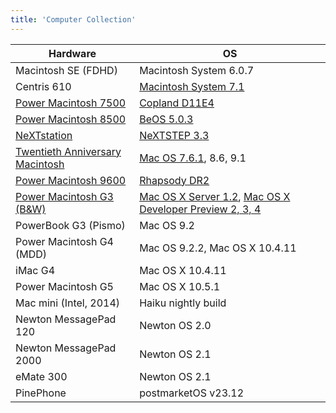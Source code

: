 ```yaml
---
title: 'Computer Collection'
---
```


| Hardware                                            | OS                                                                                                     |
| --------------------------------------------------- | ------------------------------------------------------------------------------------------------------ |
| Macintosh SE (FDHD)                                 | Macintosh System 6.0.7                                                                                 |
| Centris 610                                         | [Macintosh System 7.1](./system7)                                                                      |
| [Power Macintosh 7500](./power-mac-7500-100)        | [Copland D11E4](./copland)                                                                             |
| [Power Macintosh 8500](./power-mac-8500-120)        | [BeOS 5.0.3](./beos)                                                                                   |
| [NeXTstation](./nextstation)                        | [NeXTSTEP 3.3](./nextstep)                                                                             |
| [Twentieth Anniversary Macintosh](./tam)            | [Mac OS 7.6.1](./system7), 8.6, 9.1                                                                    |
| [Power Macintosh 9600](./power-mac-9600-300)        | [Rhapsody DR2](./rhapsody)                                                                             |
| [Power Macintosh G3 (B&W)](./power-mac-g3-tower-bw) | [Mac OS X Server 1.2](./rhapsody), [Mac OS X Developer Preview 2, 3, 4](./mac-os-x-developer-previews) |
| PowerBook G3 (Pismo)                                | Mac OS 9.2                                                                                             |
| Power Macintosh G4 (MDD)                            | Mac OS 9.2.2, Mac OS X 10.4.11                                                                         |
| iMac G4                                             | Mac OS X 10.4.11                                                                                       |
| Power Macintosh G5                                  | Mac OS X 10.5.1                                                                                        |
| Mac mini (Intel, 2014)                              | Haiku nightly build                                                                                    |
| Newton MessagePad 120                               | Newton OS 2.0                                                                                          |
| Newton MessagePad 2000                              | Newton OS 2.1                                                                                          |
| eMate 300                                           | Newton OS 2.1                                                                                          |
| PinePhone                                           | postmarketOS v23.12                                                                                    |
